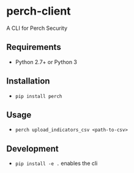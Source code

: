 # perch-client
A CLI for Perch Security


## Requirements
- Python 2.7+ or Python 3


## Installation
- `pip install perch`

## Usage
- `perch upload_indicators_csv <path-to-csv>`


## Development
- `pip install -e .` enables the cli

